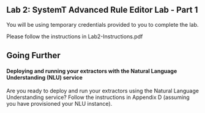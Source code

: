 ## Lab 2: SystemT Advanced Rule Editor Lab - Part 1

You will be using temporary credentials provided to you to complete the lab. 

Please follow the instructions in Lab2-Instructions.pdf

## Going Further

#### Deploying and running your extractors with the Natural Language Understanding (NLU) service

Are you ready to deploy and run your extractors using the Natural Language Understanding service? Follow the instructions in Appendix D (assuming you have provisioned your NLU instance).
